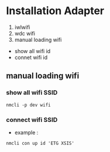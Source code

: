 # Installation Adapter 
1. iwlwifi 
2. wdc wifi
3. manual loading wifi
  * show all wifi id
  * connet wifi id

## manual loading wifi 
### show all wifi SSID
```command
nmcli -p dev wifi
```

### connect wifi SSID
* example : 
```command
nmcli con up id 'ETG XSIS'
```
